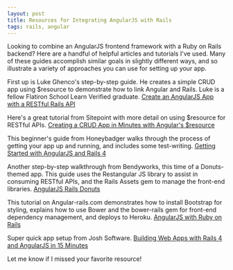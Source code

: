 ```yaml
---
layout: post
title: Resources for Integrating AngularJS with Rails
tags: rails, angular
---
```


Looking to combine an AngularJS frontend framework with a Ruby on Rails backend? Here are a handful of helpful articles and tutorials I've used. Many of these guides accomplish similar goals in slightly different ways, and so illustrate a variety of approaches you can use for setting up your app.

First up is Luke Ghenco's step-by-step guide. He creates a simple CRUD app using $resource to demonstrate how to link Angular and Rails. Luke is a fellow Flatiron School Learn Verified graduate.
[Create an AngularJS App with a RESTful Rails API](https://medium.com/@lukeghenco/create-an-angular-js-app-with-a-restful-rails-api-pt-1-58121eb6e4f9#.xx9ihph92)

Here's a great tutorial from Sitepoint with more detail on using $resource for RESTful APIs.
[Creating a CRUD App in Minutes with Angular's $resource](https://www.sitepoint.com/creating-crud-app-minutes-angulars-resource/)

This beginner's guide from Honeybadger walks through the process of getting your app up and running, and includes some test-writing.
[Getting Started with AngularJS and Rails 4](http://blog.honeybadger.io/beginners-guide-to-angular-js-rails/)

Another step-by-step walkthrough from Bendyworks, this time of a Donuts-themed app. This guide uses the Restangular JS library to assist in consuming RESTful APIs, and the Rails Assets gem to manage the front-end libraries.
[AngularJS Rails Donuts](http://bendyworks.com/angularjs-rails-donuts/)

This tutorial on Angular-rails.com demonstrates how to install Bootstrap for styling, explains how to use Bower and the bower-rails gem for front-end dependency management, and deploys to Heroku.
[AngularJS with Ruby on Rails](http://angular-rails.com/front.html)

Super quick app setup from Josh Software.
[Building Web Apps with Rails 4 and AngularJS in 15 Minutes](https://blog.joshsoftware.com/2014/07/17/building-web-apps-with-rails4-and-angularjs-in-15-minutes/)

Let me know if I missed your favorite resource!